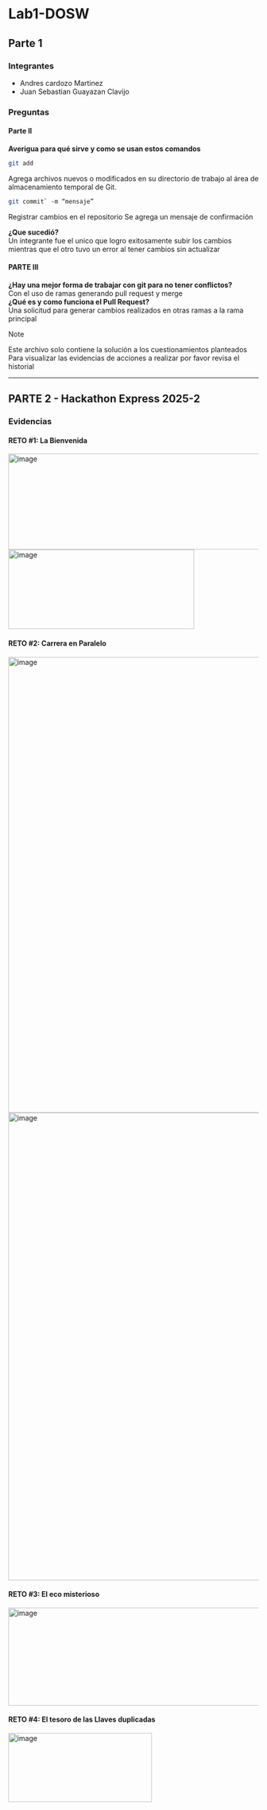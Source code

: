 # Lab1-DOSW
## Parte 1
### Integrantes
- Andres cardozo Martinez
- Juan Sebastian Guayazan Clavijo

### Preguntas
#### Parte ll
**Averigua para qué sirve y como se usan estos comandos** 
```bash
git add
```
Agrega archivos nuevos o modificados en su directorio de trabajo al área de almacenamiento temporal de Git.
```bash
git commit` -m “mensaje”
```
Registrar cambios en el repositorio
Se agrega un mensaje de confirmación

**¿Que sucedió?**       
Un integrante fue el unico que logro exitosamente subir los cambios mientras que el otro tuvo un error al tener cambios sin actualizar


#### PARTE III 
**¿Hay una mejor forma de trabajar con git para no tener conflictos?**     
Con el uso de ramas generando pull request y merge    
**¿Qué es y como funciona el Pull Request?**     
Una solicitud para generar cambios realizados en otras ramas a la rama principal

> [!NOTE]
> Este archivo solo contiene la solución a los cuestionamientos planteados     
> Para visualizar las evidencias de acciones a realizar por favor revisa el historial

---

## PARTE 2 -  Hackathon Express 2025-2
### Evidencias
#### RETO #1: La Bienvenida 
<img width="1868" height="193" alt="image" src="https://github.com/user-attachments/assets/70c6be8b-e5df-4a59-8444-43797e8069da" />
<img width="374" height="160" alt="image" src="https://github.com/user-attachments/assets/e5cc5db9-4c06-45a0-8def-15c981cec83b" />

#### RETO #2: Carrera en Paralelo
<img width="1239" height="917" alt="image" src="https://github.com/user-attachments/assets/e7945789-48b6-4c30-8e1f-6a14c611f864" />
<img width="1257" height="941" alt="image" src="https://github.com/user-attachments/assets/20476a7b-f703-4272-af1f-41e25b323f59" />

#### RETO #3: El eco misterioso 
<img width="1023" height="197" alt="image" src="https://github.com/user-attachments/assets/cdc604d7-36f3-4337-84cd-cda28d2bf12c" />

#### RETO #4: El tesoro de las Llaves duplicadas

<img width="289" height="139" alt="image" src="https://github.com/user-attachments/assets/e797607d-aada-48d4-8dc3-d32627500e5a" />

